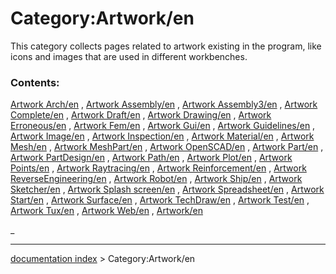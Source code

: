# Category:Artwork/en
This category collects pages related to artwork existing in the program, like icons and images that are used in different workbenches.

### Contents:

[Artwork Arch/en](Artwork_Arch/en.md) , [Artwork Assembly/en](Artwork_Assembly/en.md) , [Artwork Assembly3/en](Artwork_Assembly3/en.md) , [Artwork Complete/en](Artwork_Complete/en.md) , [Artwork Draft/en](Artwork_Draft/en.md) , [Artwork Drawing/en](Artwork_Drawing/en.md) , [Artwork Erroneous/en](Artwork_Erroneous/en.md) , [Artwork Fem/en](Artwork_Fem/en.md) , [Artwork Gui/en](Artwork_Gui/en.md) , [Artwork Guidelines/en](Artwork_Guidelines/en.md) , [Artwork Image/en](Artwork_Image/en.md) , [Artwork Inspection/en](Artwork_Inspection/en.md) , [Artwork Material/en](Artwork_Material/en.md) , [Artwork Mesh/en](Artwork_Mesh/en.md) , [Artwork MeshPart/en](Artwork_MeshPart/en.md) , [Artwork OpenSCAD/en](Artwork_OpenSCAD/en.md) , [Artwork Part/en](Artwork_Part/en.md) , [Artwork PartDesign/en](Artwork_PartDesign/en.md) , [Artwork Path/en](Artwork_Path/en.md) , [Artwork Plot/en](Artwork_Plot/en.md) , [Artwork Points/en](Artwork_Points/en.md) , [Artwork Raytracing/en](Artwork_Raytracing/en.md) , [Artwork Reinforcement/en](Artwork_Reinforcement/en.md) , [Artwork ReverseEngineering/en](Artwork_ReverseEngineering/en.md) , [Artwork Robot/en](Artwork_Robot/en.md) , [Artwork Ship/en](Artwork_Ship/en.md) , [Artwork Sketcher/en](Artwork_Sketcher/en.md) , [Artwork Splash screen/en](Artwork_Splash_screen/en.md) , [Artwork Spreadsheet/en](Artwork_Spreadsheet/en.md) , [Artwork Start/en](Artwork_Start/en.md) , [Artwork Surface/en](Artwork_Surface/en.md) , [Artwork TechDraw/en](Artwork_TechDraw/en.md) , [Artwork Test/en](Artwork_Test/en.md) , [Artwork Tux/en](Artwork_Tux/en.md) , [Artwork Web/en](Artwork_Web/en.md) , [Artwork/en](Artwork/en.md)

_

---
[documentation index](../README.md) > Category:Artwork/en
